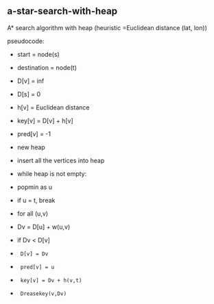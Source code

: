 ## a-star-search-with-heap


A* search algorithm with heap (heuristic =Euclidean distance (lat, lon))

pseudocode:

  - start = node(s) 
  - destination = node(t)

  - D[v] = inf
  - D[s] = 0

  - h[v] = Euclidean distance
  - key[v] = D[v] + h[v]

  - pred[v] = -1

  - new heap

  - insert all the vertices into heap

  - while heap is not empty:
  -  popmin as u
  -  if u = t, break
  -  for all (u,v)
  -    Dv = D[u] + w(u,v)
  -    if Dv < D[v]
  -      D[v] = Dv
  -      pred[v] = u
  -      key[v] = Dv + h(v,t)
  -      Dreasekey(v,Dv)
